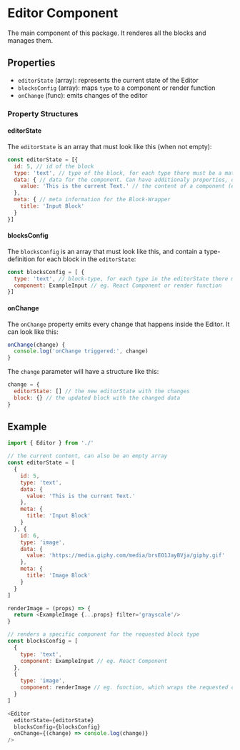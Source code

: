 # Editor Component

The main component of this package. It renderes all the blocks and manages them.

## Properties

* `editorState` (array): represents the current state of the Editor
* `blocksConfig` (array): maps `type` to a component or render function
* `onChange` (func): emits changes of the editor

### Property Structures

#### editorState

The `editorState` is an array that must look like this (when not empty):

```js
const editorState = [{
  id: 5, // id of the block
  type: 'text', // type of the block, for each type there must be a matching blocksConfig
  data: { // data for the component. Can have additionaly properties, depends on the used component
    value: 'This is the current Text.' // the content of a component (eg. of the Quill-Editor), recommended name
  },
  meta: { // meta information for the Block-Wrapper
    title: 'Input Block'
  }
}]
```

#### blocksConfig

The `blocksConfig` is an array that must look like this, and contain a
type-definition for each block in the `editorState`:

```js
const blocksConfig = [ {
  type: 'text', // block-type, for each type in the editorState there must be a definition here
  component: ExampleInput // eg. React Component or render function
}]
```

#### onChange

The `onChange` property emits every change that happens inside the Editor. It
can look like this:

```js
onChange(change) {
  console.log('onChange triggered:', change)
}
```

The `change` parameter will have a structure like this:

```js
change = {
  editorState: [] // the new editorState with the changes
  block: {} // the updated block with the changed data
}
```


## Example

```js
import { Editor } from './'

// the current content, can also be an empty array
const editorState = [
  {
    id: 5,
    type: 'text',
    data: {
      value: 'This is the current Text.'
    },
    meta: {
      title: 'Input Block'
    }
  }, {
    id: 6,
    type: 'image',
    data: {
      value: 'https://media.giphy.com/media/brsEO1JayBVja/giphy.gif'
    },
    meta: {
      title: 'Image Block'
    }
  }
]

renderImage = (props) => {
  return <ExampleImage {...props} filter='grayscale'/>
}

// renders a specific component for the requested block type
const blocksConfig = [
  {
    type: 'text',
    component: ExampleInput // eg. React Component
  },
  {
    type: 'image',
    component: renderImage // eg. function, which wraps the requested component
  }
]

<Editor
  editorState={editorState}
  blocksConfig={blocksConfig}
  onChange={(change) => console.log(change)}
/>

```
